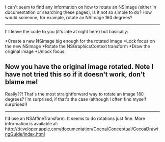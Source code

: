 I can't seem to find any information on how to rotate an NSImage (either in documentation or searching these pages),  Is it not so simple to do?  How would someone, for example, rotate an NSImage 180 degrees?

----
I'll leave the code to you (it's late at night here) but basically:

 
*Create a new NSImage big enough for the rotated image
*Lock focus on the new NSImage
*Rotate the NSGraphicsContext transform
*Draw the original image
*Unlock focus


Now you have the original image rotated.  Note I have not tried this so if it doesn't work, don't blame me!
----
Really??!  That's the most straightforward way to rotate an image 180 degrees?  I'm surprised, if that's the case (although I often find myself surprised!)

----

I'd use an NSAffineTransform.  It seems to do rotations just fine.  More information is available at:
http://developer.apple.com/documentation/Cocoa/Conceptual/CocoaDrawingGuide/index.html
